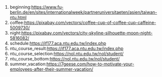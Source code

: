 1. beginning:https://www.fu-berlin.de/en/sites/internationalweek/partneruniversitaeten/asien/taiwan-ntu.html
2. coffee:https://pixabay.com/vectors/coffee-cup-of-coffee-cup-caffeine-5009730/
3. night:https://pixabay.com/vectors/city-skyline-silhouette-moon-night-5816082/
3. schedule:https://if177.aca.ntu.edu.tw/index.php
3. ntu_course_result:https://if177.aca.ntu.edu.tw/index.php
3. ntu_course_selection:https://nol.ntu.edu.tw/nol/student/
3. ntu_course_bottom:https://nol.ntu.edu.tw/nol/student/
4. summer_vacation:https://7geese.com/how-to-motivate-your-employees-after-their-summer-vacation/